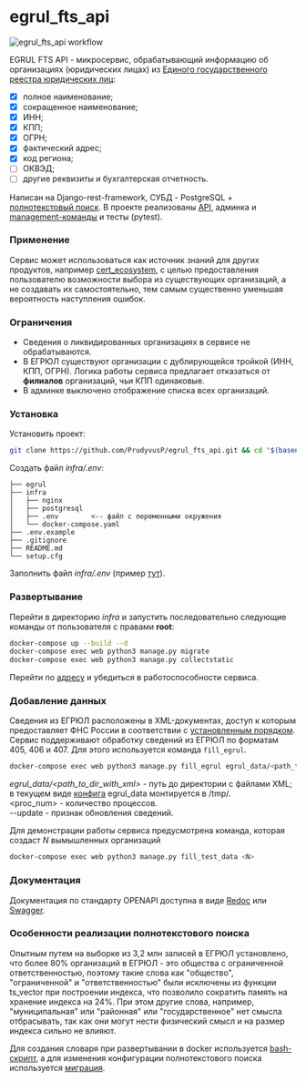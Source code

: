 # egrul_fts_api

![egrul_fts_api workflow](https://github.com/PrudyvusP/egrul_fts_api/actions/workflows/main.yml/badge.svg)

EGRUL FTS API - микросервис, обрабатывающий информацию об организациях (юридических лицах)
из [Единого государственного реестра юридических лиц](https://ru.wikipedia.org/wiki/%D0%95%D0%B4%D0%B8%D0%BD%D1%8B%D0%B9_%D0%B3%D0%BE%D1%81%D1%83%D0%B4%D0%B0%D1%80%D1%81%D1%82%D0%B2%D0%B5%D0%BD%D0%BD%D1%8B%D0%B9_%D1%80%D0%B5%D0%B5%D1%81%D1%82%D1%80_%D1%8E%D1%80%D0%B8%D0%B4%D0%B8%D1%87%D0%B5%D1%81%D0%BA%D0%B8%D1%85_%D0%BB%D0%B8%D1%86):

- [x] полное наименование;
- [x] сокращенное наименование;
- [x] ИНН;
- [x] КПП;
- [x] ОГРН;
- [x] фактический адрес;
- [x] код региона;
- [ ] ОКВЭД;
- [ ] другие реквизиты и бухгалтерская отчетность.

Написан на Django-rest-framework, СУБД -
PostgreSQL + [полнотекстовый поиск](#Особенности-реализации-полнотекстового-поиска). В проекте
реализованы [API](#Документация), админка и [management-команды](#Добавление-данных) и тесты (pytest).

### Применение

Сервис может использоваться как источник знаний для других продуктов,
например [cert_ecosystem](https://github.com/PrudyvusP/cert_ecosystem), с целью предоставления
пользователю возможности выбора из существующих организаций, а не создавать их самостоятельно, тем
самым существенно уменьшая вероятность наступления ошибок.

### Ограничения

- Сведения о ликвидированных организациях в сервисе не обрабатываются.
- В ЕГРЮЛ существуют организации с дублирующейся тройкой (ИНН, КПП, ОГРН). Логика работы сервиса
  предлагает отказаться от **филиалов** организаций, чьи КПП одинаковые.
- В админке выключено отображение списка всех организаций.

### Установка

Установить проект:

```bash
git clone https://github.com/PrudyvusP/egrul_fts_api.git && cd "$(basename "$_" .git)"
```

Создать файл *infra/.env*:

```
├── egrul
├── infra  
│   ├── nginx
│   ├── postgresql
│   ├── .env        <-- файл с переменными окружения
│   └── docker-compose.yaml
├── .env.example 
├── .gitignore  
├── README.md  
└── setup.cfg  
```

Заполнить файл *infra/.env* (пример [тут](https://github.com/PrudyvusP/egrul_fts_api/blob/main/.env.example)).

### Развертывание

Перейти в директорию *infra* и запустить последовательно
следующие команды от пользователя с правами **root**:

```bash
docker-compose up --build --d
docker-compose exec web python3 manage.py migrate
docker-compose exec web python3 manage.py collectstatic
```

Перейти по [адресу](http://localhost:28961/api/) и убедиться в работоспособности сервиса.

### Добавление данных

Сведения из ЕГРЮЛ расположены в XML-документах, доступ к которым
предоставляет ФНС России в соответствии
с [установленным порядком](https://www.nalog.gov.ru/rn77/service/egrip2/access_order/).  
Сервис поддерживают обработку сведений из ЕГРЮЛ по форматам 405, 406 и 407.
Для этого используется команда `fill_egrul`.

```bash
docker-compose exec web python3 manage.py fill_egrul egrul_data/<path_to_dir_with_xml> -n <proc_num> [--update]
```

*egrul_data/<path_to_dir_with_xml>* - путь до директории с файлами XML; в текущем
виде [конфига](https://github.com/PrudyvusP/egrul_fts_api/blob/main/infra/docker-compose.yaml)
egrul_data монтируется в /tmp/.  
<proc_num> - количество процессов.  
--update - признак обновления сведений.

Для демонстрации работы сервиса предусмотрена команда, которая создаст *N* вымышленных организаций

```bash
docker-compose exec web python3 manage.py fill_test_data <N>
```

### Документация

Документация по стандарту OPENAPI доступна в виде [Redoc](http://localhost:28961/redoc/)
или [Swagger](http://localhost:28961/swagger/).

### Особенности реализации полнотекстового поиска

Опытным путем на выборке из 3,2 млн записей в ЕГРЮЛ установлено, что более 80% организаций в ЕГРЮЛ - это
общества с ограниченной ответственностью, поэтому такие слова как "общество", "ограниченной" и "ответственностью"
были исключены из функции ts_vector при построении индекса, что позволило сократить память на хранение индекса на 24%.
При этом другие слова, например, "муниципальная" или "районная" или "государственное" нет смысла отбрасывать, так как
они могут нести физический смысл и на размер индекса сильно не влияют.

Для создания словаря при развертывании в docker
используется [bash-скрипт](https://github.com/PrudyvusP/egrul_fts_api/blob/main/infra/extend_pg_tsearch_russian_dict.sh),
а для изменения конфигурации полнотекстового поиска используется
[миграция](https://github.com/PrudyvusP/egrul_fts_api/blob/main/egrul/organizations/migrations/0002_create_fts_schema.py).
